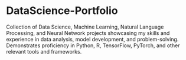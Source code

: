 # DataScience-Portfolio
Collection of Data Science, Machine Learning, Natural Language Processing, and Neural Network projects showcasing my skills and experience in data analysis, model development, and problem-solving. Demonstrates proficiency in Python, R, TensorFlow, PyTorch, and other relevant tools and frameworks.
